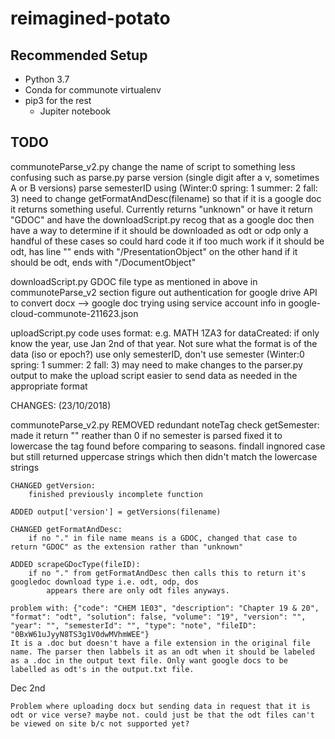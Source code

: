 # reimagined-potato

## Recommended Setup

* Python 3.7
* Conda for communote virtualenv
* pip3 for the rest
  * Jupiter notebook

## TODO

communoteParse_v2.py
	change the name of script to something less confusing such as parse.py
	parse version (single digit after a v, sometimes A or B versions)
	parse semesterID using (Winter:0 spring: 1 summer: 2 fall: 3)
	need to change getFormatAndDesc(filename) so that if it is a google doc it returns something useful. Currently returns "unknown"
		or have it return "GDOC" and have the downloadScript.py recog that as a google doc then have a way to determine if it should be downloaded as odt or odp
			only a handful of these cases so could hard code it if too much work
				if it should be odt, has line "<body dir="ltr" role="application" class="" itemscope="" itemtype="http://schema.org/CreativeWork/PresentationObject">"
					ends with "/PresentationObject" on the other hand if it should be odt, ends with "/DocumentObject"


downloadScript.py
	GDOC file type as mentioned in above in communoteParse_v2 section
	figure out authentication for google drive API to convert docx --> google doc
		trying using service account info in google-cloud-communote-211623.json
	

uploadScript.py
	code uses format: e.g. MATH 1ZA3
	for dataCreated: if only know the year, use Jan 2nd of that year. Not sure what the format is of the data (iso or epoch?)
	use only semesterID, don't use semester (Winter:0 spring: 1 summer: 2 fall: 3)
	may need to make changes to the parser.py output to make the upload script easier to send data as needed in the appropriate format
	
	

CHANGES: (23/10/2018)

communoteParse_v2.py
	REMOVED redundant noteTag check
	getSemester:
		made it return "" reather than 0 if no semester is parsed
		fixed it to lowercase the tag found before comparing to seasons. findall ingnored case but still returned uppercase strings which then didn't match the lowercase strings
	
	CHANGED getVersion:
		finished previously incomplete function
		
	ADDED output['version'] = getVersions(filename)
	
	CHANGED getFormatAndDesc:
		if no "." in file name means is a GDOC, changed that case to return "GDOC" as the extension rather than "unknown"
		
	ADDED scrapeGDocType(fileID): 
		if no "." from getFormatAndDesc then calls this to return it's googledoc download type i.e. odt, odp, dos
			appears there are only odt files anyways.
		
	problem with: {"code": "CHEM 1E03", "description": "Chapter 19 & 20", "format": "odt", "solution": false, "volume": "19", "version": "", "year": "", "semesterId": "", "type": "note", "fileID": "0BxW61uJyyN8TS3g1V0dwMVhmWEE"}
	It is a .doc but doesn't have a file extension in the original file name. The parser then labbels it as an odt when it should be labeled as a .doc in the output text file. Only want google docs to be labelled as odt's in the output.txt file.
	
	
	
	
	
Dec 2nd
	
	Problem where uploading docx but sending data in request that it is odt or vice verse? maybe not. could just be that the odt files can't be viewed on site b/c not supported yet?
	
	
	
	
	
	
	
	
	
	
	
	
	
	
	
	
	
	
	
	
	
	
	
	
	
	
	
	
	
	
	
	
	
	
	
	
	

